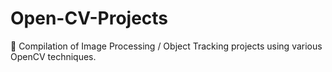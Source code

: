 # Open-CV-Projects
📸 Compilation of Image Processing / Object Tracking projects using various OpenCV techniques.
